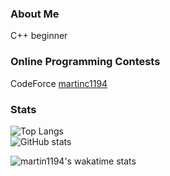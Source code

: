 ### About Me
C++ beginner



### Online Programming Contests
CodeForce [martinc1194](https://codeforces.com/profile/martinc1194)


### Stats
![Top Langs](https://github-readme-stats.vercel.app/api/top-langs/?username=martin1194&layout=compact&count_private=true)  
![GitHub stats](https://github-readme-stats.vercel.app/api?username=martin1194&count_private=true)

![martin1194's wakatime stats](https://github-readme-stats.vercel.app/api/wakatime?username=martin1194)


<!--
**martin1194/martin1194** is a ✨ _special_ ✨ repository because its `README.md` (this file) appears on your GitHub profile.

Here are some ideas to get you started:

- 🔭 I’m currently working on ...
- 🌱 I’m currently learning ...
- 👯 I’m looking to collaborate on ...
- 🤔 I’m looking for help with ...
- 💬 Ask me about ...
- 📫 How to reach me: ...
- 😄 Pronouns: ...
- ⚡ Fun fact: ...
-->


<!--
**martin1194/martin1194** is a ✨ _special_ ✨ repository because its `README.md` (this file) appears on your GitHub profile.

Here are some ideas to get you started:

- 🔭 I’m currently working on ...
- 🌱 I’m currently learning ...
- 👯 I’m looking to collaborate on ...
- 🤔 I’m looking for help with ...
- 💬 Ask me about ...
- 📫 How to reach me: ...
- 😄 Pronouns: ...
- ⚡ Fun fact: ...
-->
